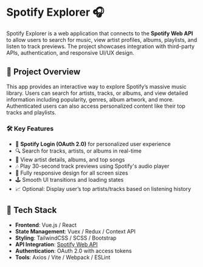 
# Spotify Explorer 🎧

Spotify Explorer is a web application that connects to the **Spotify Web API** to allow users to search for music, view artist profiles, albums, playlists, and listen to track previews. The project showcases integration with third-party APIs, authentication, and responsive UI/UX design.

## 🎯 Project Overview

This app provides an interactive way to explore Spotify’s massive music library. Users can search for artists, tracks, or albums, and view detailed information including popularity, genres, album artwork, and more. Authenticated users can also access personalized content like their top tracks and playlists.

### 🛠️ Key Features

- 🔐 **Spotify Login (OAuth 2.0)** for personalized user experience
- 🔍 Search for tracks, artists, or albums in real-time
- 📄 View artist details, albums, and top songs
- 🎶 Play 30-second track previews using Spotify's audio player
- 📱 Fully responsive design for all screen sizes
- 🕹️ Smooth UI transitions and loading states
- 📈 Optional: Display user’s top artists/tracks based on listening history

## 🔧 Tech Stack

- **Frontend**: Vue.js / React
- **State Management**: Vuex / Redux / Context API
- **Styling**: TailwindCSS / SCSS / Bootstrap
- **API Integration**: [Spotify Web API](https://developer.spotify.com/documentation/web-api/)
- **Authentication**: OAuth 2.0 with access tokens
- **Tools**: Axios / Vite / Webpack / ESLint

